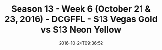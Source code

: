 ---
title: Season 13 - Week 6 (October 21 & 23, 2016) - DCGFFL - S13 Vegas Gold vs S13
  Neon Yellow
teams-score:
- team: _teams/s13-vegas.md
  score:
- team: _teams/s13-neon-yellow.md
  score: 18
mvp: M. Stroman (Vegas); H. Chan (Neon Yellow)
game-ball: A. Smith (Vegas); E. Coraggio (Neon Yellow)
sportsperson: ''
season: 13
week: 6
date: '2016-10-24T09:36:52'
pageid: season-13-week-6-october-21-23-2016-4829-vs-4821
---